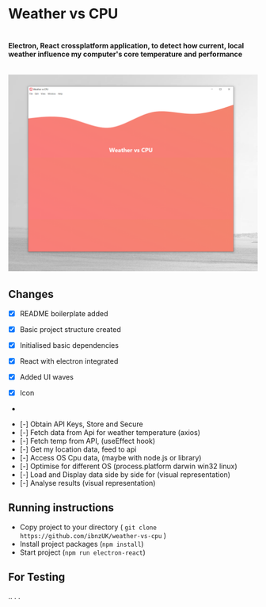 
# Weather vs CPU <h1>


#### Electron, React crossplatform application, to detect how current, local weather influence my computer's core temperature and performance <h6>


![Preview](src/assets/screenshot.png)
- 
## Changes

- [x] README boilerplate added
- [x] Basic project structure created
- [x] Initialised basic dependencies 
- [x] React with electron integrated
- [x] Added UI waves
- [x] Icon


* 
- [-] Obtain API Keys, Store and Secure
- [-] Fetch data from Api for weather temperature  (axios)
- [-] Fetch temp from API, (useEffect hook)
- [-] Get my location data, feed to api
- [-] Access OS Cpu data, (maybe with node.js or library)  
- [-] Optimise for different OS (process.platform darwin win32 linux)
- [-] Load and Display data side by side for (visual representation)
- [-] Analyse results (visual representation)





## Running instructions
* Copy project to your directory ( `git clone https://github.com/ibnzUK/weather-vs-cpu` )
* Install project packages (`npm install`)
* Start project (`npm run electron-react`)

## For Testing
..
.
.


   

## 
